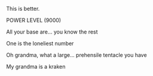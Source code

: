 
This is better.

POWER LEVEL (9000)

All your base are... you know the rest

One is the loneliest number

Oh grandma, what a large... prehensile tentacle you have

My grandma is a kraken
